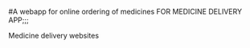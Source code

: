#A webapp for online ordering of medicines FOR MEDICINE DELIVERY APP;;;

Medicine delivery websites
 
 